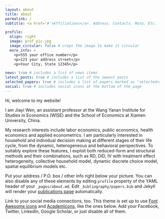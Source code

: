 ```yaml
---
layout: about
title: about
permalink: /
subtitle: <a href='#'>Affiliations</a>. Address. Contacts. Moto. Etc.

profile:
  align: right
  image: prof_pic.jpg
  image_circular: false # crops the image to make it circular
  more_info: >
    <p>555 your office number</p>
    <p>123 your address street</p>
    <p>Your City, State 12345</p>

news: true # includes a list of news items
latest_posts: true # includes a list of the newest posts
selected_papers: true # includes a list of papers marked as "selected={true}"
social: true # includes social icons at the bottom of the page
---
```


Hi, welcome to my website! 

I am Jiayi Wen, an assistant professor at the Wang Yanan Institute for Studies in Economics (WISE) and the School of Economics at Xiamen University, China.

My research interests include labor economics, public economics, health economics and applied econometrics. I am particularly interested in household and individual decisioin making at different stages of their life cycle, from the dynamic, heterogeneous and behavioral perspectives. To suitably explore these features, I exploit both reduced-form and structural methods and their combinations, such as RD, DID, IV with treatment effect heterogeneity, collective household model, dynamic discrete choice model, spatial equilibrium models etc.

Put your address / P.O. box / other info right below your picture. You can also disable any of these elements by editing `profile` property of the YAML header of your `_pages/about.md`. Edit `_bibliography/papers.bib` and Jekyll will render your [publications page](/al-folio/publications/) automatically.

Link to your social media connections, too. This theme is set up to use [Font Awesome icons](https://fontawesome.com/) and [Academicons](https://jpswalsh.github.io/academicons/), like the ones below. Add your Facebook, Twitter, LinkedIn, Google Scholar, or just disable all of them.
